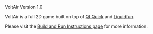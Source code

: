 VoltAir Version 1.0

VoltAir is a full 2D game built on top of [Qt Quick] and [Liquidfun].

Please visit the [Build and Run Instructions page] for more information.

  [Qt Quick]: https://doc.qt.io/qt-5/qtquick-index.html
  [Liquidfun]: https://google.github.io/liquidfun/
  [Build and Run Instructions page]: https://google.github.io/VoltAir/doc/main/html/
